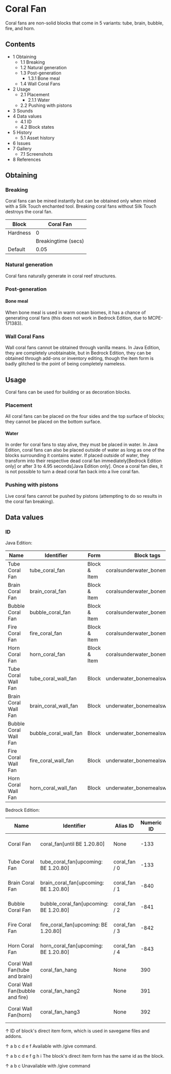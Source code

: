 # Coral Fan
Coral fans are non-solid blocks that come in 5 variants: tube, brain, bubble, fire, and horn.

## Contents
- 1 Obtaining
	- 1.1 Breaking
	- 1.2 Natural generation
	- 1.3 Post-generation
		- 1.3.1 Bone meal
	- 1.4 Wall Coral Fans
- 2 Usage
	- 2.1 Placement
		- 2.1.1 Water
	- 2.2 Pushing with pistons
- 3 Sounds
- 4 Data values
	- 4.1 ID
	- 4.2 Block states
- 5 History
	- 5.1 Asset history
- 6 Issues
- 7 Gallery
	- 7.1 Screenshots
- 8 References

## Obtaining
### Breaking
Coral fans can be mined instantly but can be obtained only when mined with a Silk Touch enchanted tool. Breaking coral fans without Silk Touch destroys the coral fan.

| Block    | Coral Fan           |
|----------|---------------------|
| Hardness | 0                   |
|          | Breakingtime (secs) |
| Default  | 0.05                |

### Natural generation
Coral fans naturally generate in coral reef structures.


### Post-generation
#### Bone meal
When bone meal is used in warm ocean biomes, it has a chance of generating coral fans (this does not work in Bedrock Edition, due to MCPE-171383).

### Wall Coral Fans
Wall coral fans cannot be obtained through vanilla means. In Java Edition, they are completely unobtainable, but in Bedrock Edition, they can be obtained through add-ons or inventory editing, though the item form is badly glitched to the point of being completely nameless.

## Usage
Coral fans can be used for building or as decoration blocks.

### Placement
All coral fans can be placed on the four sides and the top surface of blocks; they cannot be placed on the bottom surface.

#### Water
In order for coral fans to stay alive, they must be placed in water. In Java Edition, coral fans can also be placed outside of water as long as one of the blocks surrounding it contains water. If placed outside of water, they transform into their respective dead coral fan immediately‌[Bedrock Edition  only] or after 3 to 4.95 seconds‌[Java Edition  only]. Once a coral fan dies, it is not possible to turn a dead coral fan back into a live coral fan.

### Pushing with pistons
Live coral fans cannot be pushed by pistons (attempting to do so results in the coral fan breaking).

## Data values
### ID
Java Edition:

| Name                  | Identifier            | Form         | Block tags                      | Translation key                       |
|-----------------------|-----------------------|--------------|---------------------------------|---------------------------------------|
| Tube Coral Fan        | tube_coral_fan        | Block & Item | coralsunderwater_bonemeals      | block.minecraft.tube_coral_fan        |
| Brain Coral Fan       | brain_coral_fan       | Block & Item | coralsunderwater_bonemeals      | block.minecraft.brain_coral_fan       |
| Bubble Coral Fan      | bubble_coral_fan      | Block & Item | coralsunderwater_bonemeals      | block.minecraft.bubble_coral_fan      |
| Fire Coral Fan        | fire_coral_fan        | Block & Item | coralsunderwater_bonemeals      | block.minecraft.fire_coral_fan        |
| Horn Coral Fan        | horn_coral_fan        | Block & Item | coralsunderwater_bonemeals      | block.minecraft.horn_coral_fan        |
| Tube Coral Wall Fan   | tube_coral_wall_fan   | Block        | underwater_bonemealswall_corals | block.minecraft.tube_coral_wall_fan   |
| Brain Coral Wall Fan  | brain_coral_wall_fan  | Block        | underwater_bonemealswall_corals | block.minecraft.brain_coral_wall_fan  |
| Bubble Coral Wall Fan | bubble_coral_wall_fan | Block        | underwater_bonemealswall_corals | block.minecraft.bubble_coral_wall_fan |
| Fire Coral Wall Fan   | fire_coral_wall_fan   | Block        | underwater_bonemealswall_corals | block.minecraft.fire_coral_wall_fan   |
| Horn Coral Wall Fan   | horn_coral_wall_fan   | Block        | underwater_bonemealswall_corals | block.minecraft.horn_coral_wall_fan   |

Bedrock Edition:

| Name                            | Identifier                              | Alias ID      | Numeric ID | Form                         | Item ID[i 1]   | Translation key                                                                                                                                 |
|---------------------------------|-----------------------------------------|---------------|------------|------------------------------|----------------|-------------------------------------------------------------------------------------------------------------------------------------------------|
| Coral Fan                       | coral_fan‌[until BE 1.20.80]            | None          | -133       | Block & Giveable Item[i 2]   | Identical[i 3] | tile.coral_fan.blue_fan.nametile.coral_fan.pink_fan.nametile.coral_fan.purple_fan.nametile.coral_fan.red_fan.nametile.coral_fan.yellow_fan.name |
| Tube Coral Fan                  | tube_coral_fan‌[upcoming: BE 1.20.80]   | coral_fan / 0 | -133       | Block & Giveable Item[i 2]   | Identical[i 3] | tile.coral_fan.blue_fan.name                                                                                                                    |
| Brain Coral Fan                 | brain_coral_fan‌[upcoming: BE 1.20.80]  | coral_fan / 1 | -840       | Block & Giveable Item[i 2]   | Identical[i 3] | tile.coral_fan.pink_fan.name                                                                                                                    |
| Bubble Coral Fan                | bubble_coral_fan‌[upcoming: BE 1.20.80] | coral_fan / 2 | -841       | Block & Giveable Item[i 2]   | Identical[i 3] | tile.coral_fan.purple_fan.name                                                                                                                  |
| Fire Coral Fan                  | fire_coral_fan‌[upcoming: BE 1.20.80]   | coral_fan / 3 | -842       | Block & Giveable Item[i 2]   | Identical[i 3] | tile.coral_fan.red_fan.name                                                                                                                     |
| Horn Coral Fan                  | horn_coral_fan‌[upcoming: BE 1.20.80]   | coral_fan / 4 | -843       | Block & Giveable Item[i 2]   | Identical[i 3] | tile.coral_fan.yellow_fan.name                                                                                                                  |
| Coral Wall Fan(tube and brain)  | coral_fan_hang                          | None          | 390        | Block & Ungiveable Item[i 4] | Identical[i 3] | —                                                                                                                                               |
| Coral Wall Fan(bubble and fire) | coral_fan_hang2                         | None          | 391        | Block & Ungiveable Item[i 4] | Identical[i 3] | —                                                                                                                                               |
| Coral Wall Fan(horn)            | coral_fan_hang3                         | None          | 392        | Block & Ungiveable Item[i 4] | Identical[i 3] | —                                                                                                                                               |


↑ ID of block's direct item form, which is used in savegame files and addons.

↑ a b c d e f Available with /give command.

↑ a b c d e f g h i The block's direct item form has the same id as the block.

↑ a b c Unavailable with /give command


